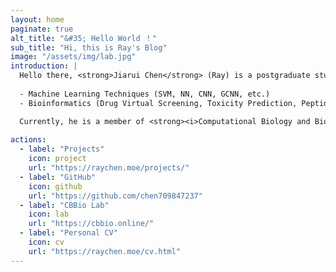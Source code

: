 ```yaml
---
layout: home
paginate: true
alt_title: "&#35; Hello World ！"
sub_title: "Hi, this is Ray's Blog"
image: "/assets/img/lab.jpg"
introduction: |
  Hello there, <strong>Jiarui Chen</strong> (Ray) is a postgraduate student pursuing Master's degree at the <strong><i>University of Macau</i></strong>. His research interests include:
  
  - Machine Learning Techniques (SVM, NN, CNN, GCNN, etc.)
  - Bioinformatics (Drug Virtual Screening, Toxicity Prediction, Peptide Activity Prediction, etc.)

  Currently, he is a member of <strong><i>Computational Biology and Bioinformatics Lab (CBBio)</i></strong> of the Department of Computer and Information Science, under the supervision of Professor Shirley W. I. Siu.
    
actions:
  - label: "Projects"
    icon: project
    url: "https://raychen.moe/projects/"
  - label: "GitHub"
    icon: github
    url: "https://github.com/chen709847237"
  - label: "CBBio Lab"
    icon: lab
    url: "https://cbbio.online/"
  - label: "Personal CV"
    icon: cv
    url: "https://raychen.moe/cv.html"
---
```

